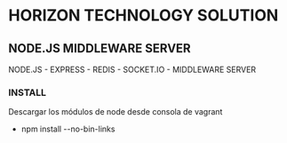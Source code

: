 # HORIZON TECHNOLOGY SOLUTION

## NODE.JS MIDDLEWARE SERVER
NODE.JS - EXPRESS - REDIS - SOCKET.IO - MIDDLEWARE SERVER

### INSTALL
Descargar los módulos de node desde consola de vagrant
- npm install --no-bin-links